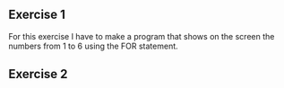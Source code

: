 ## Exercise 1

For this exercise I have to make a program that shows on the screen the numbers from 1 to 6
using the FOR statement.

## Exercise 2




